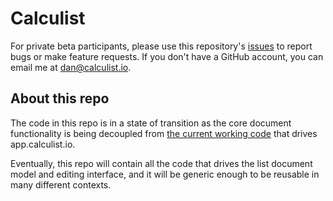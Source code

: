 # Calculist

For private beta participants, please use this repository's [issues](https://github.com/calculist/calculist/issues) to report bugs or make feature requests. If you don't have a GitHub account, you can email me at [dan@calculist.io](mailto:dan@calculist.io).

## About this repo

The code in this repo is in a state of transition as the core document functionality is being decoupled from [the current working code](https://github.com/calculist/app.calculist.io) that drives app.calculist.io.

Eventually, this repo will contain all the code that drives the list document model and editing interface, and it will be generic enough to be reusable in many different contexts.
